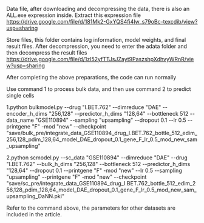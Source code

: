 Data file, after downloading and decompressing the data, there is also an ALL.exe expression inside. Extract this expression file https://drive.google.com/file/d/181Mk2-GxYQS4fi4Iw_s79oBc-texcdib/view?usp=sharing

Store files, this folder contains log information, model weights, and final result files. After decompression, you need to enter the adata folder and then decompress the result files https://drive.google.com/file/d/1zI52yfTTJsJZayt9PaszshpXdhvyWRnR/view?usp=sharing

After completing the above preparations, the code can run normally

Use command 1 to process bulk data, and then use command 2 to predict single cells

1.python bulkmodel.py --drug "I.BET.762" --dimreduce "DAE" --encoder_h_dims "256,128" --predictor_h_dims "128,64" --bottleneck 512 --data_name "GSE110894" --sampling "upsampling" --dropout 0.1 --lr 0.5 --printgene "F" -mod "new" --checkpoint "save/bulk_pre/integrate_data_GSE110894_drug_I.BET.762_bottle_512_edim_256,128_pdim_128,64_model_DAE_dropout_0.1_gene_F_lr_0.5_mod_new_sam_upsampling"

2.python scmodel.py --sc_data "GSE110894" --dimreduce "DAE" --drug "I.BET.762" --bulk_h_dims "256,128" --bottleneck 512 --predictor_h_dims "128,64" --dropout 0.1 --printgene "F" -mod "new" --lr 0.5 --sampling "upsampling" --printgene "F" -mod "new" --checkpoint "save/sc_pre/integrate_data_GSE110894_drug_I.BET.762_bottle_512_edim_256,128_pdim_128,64_model_DAE_dropout_0.1_gene_F_lr_0.5_mod_new_sam_upsampling_DaNN.pkl"

Refer to the command above, the parameters for other datasets are included in the article.
